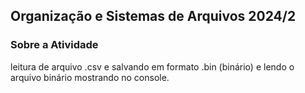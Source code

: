 <h2>Organização e Sistemas de Arquivos 2024/2</h2>

<h3>Sobre a Atividade</h3>
leitura de arquivo .csv e salvando em formato .bin (binário) e lendo o arquivo binário mostrando no console.
